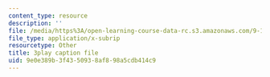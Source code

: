 ```yaml
---
content_type: resource
description: ''
file: /media/https%3A/open-learning-course-data-rc.s3.amazonaws.com/9-13-the-human-brain-spring-2019/9e0e389b3f4350938af898a5cdb414c9_xA00vkxG3lE.vtt
file_type: application/x-subrip
resourcetype: Other
title: 3play caption file
uid: 9e0e389b-3f43-5093-8af8-98a5cdb414c9
---
```

